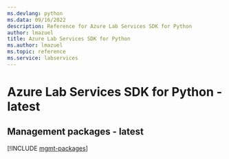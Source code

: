 ```yaml
---
ms.devlang: python
ms.data: 09/16/2022
description: Reference for Azure Lab Services SDK for Python
author: lmazuel
title: Azure Lab Services SDK for Python
ms.author: lmazuel
ms.topic: reference
ms.service: labservices
---
```

# Azure Lab Services SDK for Python - latest

## Management packages - latest
[!INCLUDE [mgmt-packages](lab-services-mgmt-index.md)]